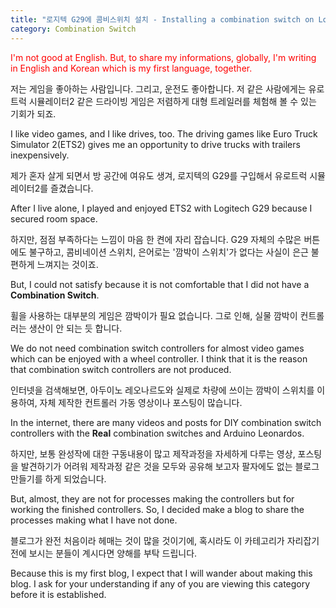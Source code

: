 ```yaml
---
title: "로지텍 G29에 콤비스위치 설치 - Installing a combination switch on Logitech G29"
category: Combination Switch
---
```


<span style="color:red">I'm not good at English. But, to share my informations, globally, I'm writing in English and Korean which is my first language, together.</span>

저는 게임을 좋아하는 사람입니다. 그리고, 운전도 좋아합니다. 저 같은 사람에게는 유로트럭 시뮬레이터2 같은 드라이빙 게임은 저렴하게 대형 트레일러를 체험해 볼 수 있는 기회가 되죠.

I like video games, and I like drives, too. The driving games like Euro Truck Simulator 2(ETS2) gives me an opportunity to drive trucks with trailers inexpensively.

제가 혼자 살게 되면서 방 공간에 여유도 생겨, 로지텍의 G29를 구입해서 유로트럭 시뮬레이터2를 즐겼습니다.

After I live alone, I played and enjoyed ETS2 with Logitech G29 because I secured room space.

하지만, 점점 부족하다는 느낌이 마음 한 켠에 자리 잡습니다. G29 자체의 수많은 버튼에도 불구하고, 콤비네이션 스위치, 은어로는 '깜박이 스위치'가 없다는 사실이 은근 불편하게 느껴지는 것이죠.

But, I could not satisfy because it is not comfortable that I did not have a **Combination Switch**.

휠을 사용하는 대부분의 게임은 깜박이가 필요 없습니다. 그로 인해, 실물 깜박이 컨트롤러는 생산이 안 되는 듯 합니다.

We do not need combination switch controllers for almost video games which can be enjoyed with a wheel controller.
I think that it is the reason that combination switch controllers are not produced.

인터넷을 검색해보면, 아두이노 레오나르도와 실제로 차량에 쓰이는 깜박이 스위치를 이용하여, 자체 제작한 컨트롤러 가동 영상이나 포스팅이 많습니다.

In the internet, there are many videos and posts for DIY combination switch controllers with the **Real** combination switches and Arduino Leonardos.

하지만, 보통 완성작에 대한 구동내용이 많고 제작과정을 자세하게 다루는 영상, 포스팅을 발견하기가 어려워 제작과정 같은 것을 모두와 공유해 보고자 팔자에도 없는 블로그 만들기를 하게 되었습니다.

But, almost, they are not for processes making the controllers but for working the finished controllers.
So, I decided make a blog to share the processes making what I have not done.

블로그가 완전 처음이라 헤매는 것이 많을 것이기에, 혹시라도 이 카테고리가 자리잡기 전에 보시는 분들이 계시다면 양해를 부탁 드립니다.

Because this is my first blog, I expect that I will wander about making this blog.
I ask for your understanding if any of you are viewing this category before it is established.
